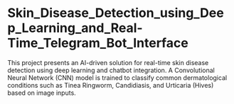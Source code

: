 # Skin_Disease_Detection_using_Deep_Learning_and_Real-Time_Telegram_Bot_Interface
This project presents an AI-driven solution for real-time skin disease detection using deep learning and chatbot integration. A Convolutional Neural Network (CNN) model is trained to classify common dermatological conditions such as Tinea Ringworm, Candidiasis, and Urticaria (Hives) based on image inputs.
